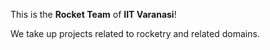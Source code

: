 This is the **Rocket Team** of **IIT Varanasi**!

We take up projects related to rocketry and related domains.
